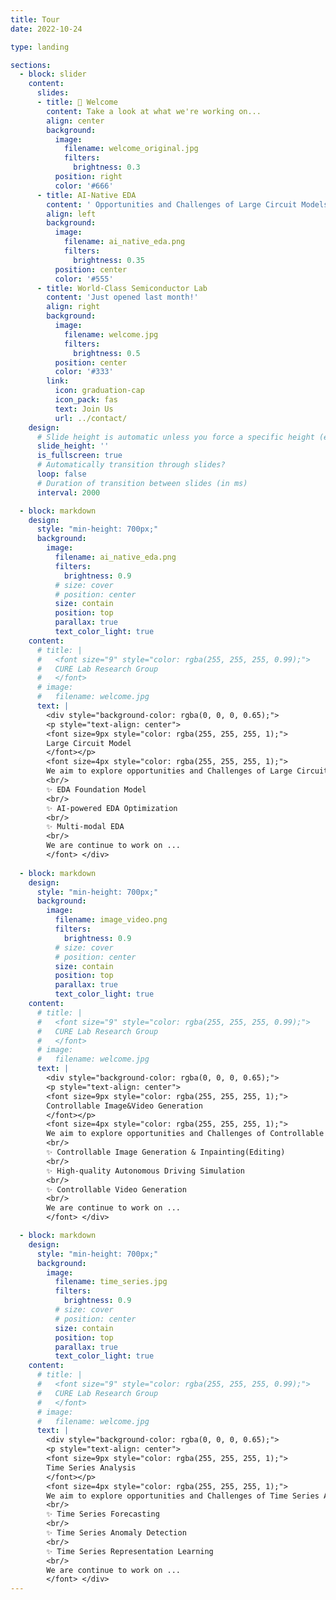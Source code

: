 ```yaml
---
title: Tour
date: 2022-10-24

type: landing

sections:
  - block: slider
    content:
      slides:
      - title: 👋 Welcome
        content: Take a look at what we're working on...
        align: center
        background:
          image:
            filename: welcome_original.jpg
            filters:
              brightness: 0.3
          position: right
          color: '#666'
      - title: AI-Native EDA
        content: ' Opportunities and Challenges of Large Circuit Models'
        align: left
        background:
          image:
            filename: ai_native_eda.png
            filters:
              brightness: 0.35
          position: center
          color: '#555'
      - title: World-Class Semiconductor Lab
        content: 'Just opened last month!'
        align: right
        background:
          image:
            filename: welcome.jpg
            filters:
              brightness: 0.5
          position: center
          color: '#333'
        link:
          icon: graduation-cap
          icon_pack: fas
          text: Join Us
          url: ../contact/
    design:
      # Slide height is automatic unless you force a specific height (e.g. '400px')
      slide_height: ''
      is_fullscreen: true
      # Automatically transition through slides?
      loop: false
      # Duration of transition between slides (in ms)
      interval: 2000

  - block: markdown
    design:
      style: "min-height: 700px;"
      background:
        image:
          filename: ai_native_eda.png
          filters:
            brightness: 0.9
          # size: cover
          # position: center
          size: contain
          position: top
          parallax: true
          text_color_light: true
    content:
      # title: |
      #   <font size="9" style="color: rgba(255, 255, 255, 0.99);">
      #   CURE Lab Research Group
      #   </font>
      # image:
      #   filename: welcome.jpg
      text: |
        <div style="background-color: rgba(0, 0, 0, 0.65);">
        <p style="text-align: center">
        <font size=9px style="color: rgba(255, 255, 255, 1);">
        Large Circuit Model
        </font></p>
        <font size=4px style="color: rgba(255, 255, 255, 1);">
        We aim to explore opportunities and Challenges of Large Circuit Models in several espects:
        <br/>
        ✨ EDA Foundation Model
        <br/>
        ✨ AI-powered EDA Optimization
        <br/>
        ✨ Multi-modal EDA
        <br/>
        We are continue to work on ...
        </font> </div>
  
  - block: markdown
    design:
      style: "min-height: 700px;"
      background:
        image:
          filename: image_video.png
          filters:
            brightness: 0.9
          # size: cover
          # position: center
          size: contain
          position: top
          parallax: true
          text_color_light: true
    content:
      # title: |
      #   <font size="9" style="color: rgba(255, 255, 255, 0.99);">
      #   CURE Lab Research Group
      #   </font>
      # image:
      #   filename: welcome.jpg
      text: |
        <div style="background-color: rgba(0, 0, 0, 0.65);">
        <p style="text-align: center">
        <font size=9px style="color: rgba(255, 255, 255, 1);">
        Controllable Image&Video Generation
        </font></p>
        <font size=4px style="color: rgba(255, 255, 255, 1);">
        We aim to explore opportunities and Challenges of Controllable Image & Video Generation in several espects:
        <br/>
        ✨ Controllable Image Generation & Inpainting(Editing)
        <br/>
        ✨ High-quality Autonomous Driving Simulation
        <br/>
        ✨ Controllable Video Generation
        <br/>
        We are continue to work on ...
        </font> </div>

  - block: markdown
    design:
      style: "min-height: 700px;"
      background:
        image:
          filename: time_series.jpg
          filters:
            brightness: 0.9
          # size: cover
          # position: center
          size: contain
          position: top
          parallax: true
          text_color_light: true
    content:
      # title: |
      #   <font size="9" style="color: rgba(255, 255, 255, 0.99);">
      #   CURE Lab Research Group
      #   </font>
      # image:
      #   filename: welcome.jpg
      text: |
        <div style="background-color: rgba(0, 0, 0, 0.65);">
        <p style="text-align: center">
        <font size=9px style="color: rgba(255, 255, 255, 1);">
        Time Series Analysis
        </font></p>
        <font size=4px style="color: rgba(255, 255, 255, 1);">
        We aim to explore opportunities and Challenges of Time Series Analysis in several espects:
        <br/>
        ✨ Time Series Forecasting
        <br/>
        ✨ Time Series Anomaly Detection
        <br/>
        ✨ Time Series Representation Learning
        <br/>
        We are continue to work on ...
        </font> </div>
---
```

